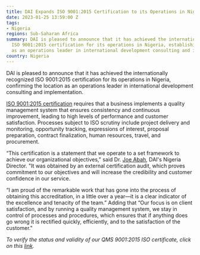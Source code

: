 ```yaml
---
title: DAI Expands ISO 9001:2015 Certification to its Operations in Nigeria
date: 2023-01-25 13:59:00 Z
tags:
- Nigeria
regions: Sub-Saharan Africa
summary: DAI is pleased to announce that it has achieved the internationally recognized
  ISO 9001:2015 certification for its operations in Nigeria, establishing the location
  as an operations leader in international development consulting and implementation.
country: Nigeria
---
```


DAI is pleased to announce that it has achieved the internationally recognized ISO 9001:2015 certification for its operations in Nigeria, confirming the location as an operations leader in international development consulting and implementation.

[ISO 9001:2015 certification](https://www.iso.org/standard/62085.html) requires that a business implements a quality management system that ensures consistency and continuous improvement, leading to high levels of performance and customer satisfaction. Processes subject to ISO scrutiny include project delivery and monitoring, opportunity tracking, expressions of interest, proposal preparation, contract finalization, human resources, travel, and procurement.

“This certification is a statement that we operate to a set framework to achieve our organizational objectives," said Dr. [Joe Abah](https://www.dai.com/who-we-are/our-team/joe-abah), DAI's Nigeria Director. "It was obtained by an external certification audit, which proves commitment to our objectives and will increase the credibility and customer confidence in our service.

“I am proud of the remarkable work that has gone into the process of obtaining this accreditation, in a little over a year—it is a clear indicator of the excellence and tenacity of the team.” Adding that “Our focus is on client satisfaction, and by running a quality management system, we stay in control of processes and procedures, which ensures that if anything does go wrong it is rectified quickly, efficiently, and to the satisfaction of the customer."

*To verify the status and validity of our QMS 9001:2015 ISO certificate, click on this [link](https://www.iafcertsearch.org/certified-entity/c7180671-fcf4-5b25-8792-f7e7251292fd).*